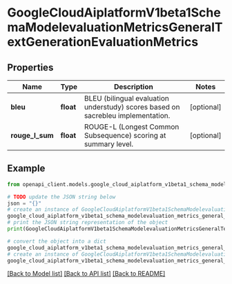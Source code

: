 # GoogleCloudAiplatformV1beta1SchemaModelevaluationMetricsGeneralTextGenerationEvaluationMetrics


## Properties

Name | Type | Description | Notes
------------ | ------------- | ------------- | -------------
**bleu** | **float** | BLEU (bilingual evaluation understudy) scores based on sacrebleu implementation. | [optional] 
**rouge_l_sum** | **float** | ROUGE-L (Longest Common Subsequence) scoring at summary level. | [optional] 

## Example

```python
from openapi_client.models.google_cloud_aiplatform_v1beta1_schema_modelevaluation_metrics_general_text_generation_evaluation_metrics import GoogleCloudAiplatformV1beta1SchemaModelevaluationMetricsGeneralTextGenerationEvaluationMetrics

# TODO update the JSON string below
json = "{}"
# create an instance of GoogleCloudAiplatformV1beta1SchemaModelevaluationMetricsGeneralTextGenerationEvaluationMetrics from a JSON string
google_cloud_aiplatform_v1beta1_schema_modelevaluation_metrics_general_text_generation_evaluation_metrics_instance = GoogleCloudAiplatformV1beta1SchemaModelevaluationMetricsGeneralTextGenerationEvaluationMetrics.from_json(json)
# print the JSON string representation of the object
print(GoogleCloudAiplatformV1beta1SchemaModelevaluationMetricsGeneralTextGenerationEvaluationMetrics.to_json())

# convert the object into a dict
google_cloud_aiplatform_v1beta1_schema_modelevaluation_metrics_general_text_generation_evaluation_metrics_dict = google_cloud_aiplatform_v1beta1_schema_modelevaluation_metrics_general_text_generation_evaluation_metrics_instance.to_dict()
# create an instance of GoogleCloudAiplatformV1beta1SchemaModelevaluationMetricsGeneralTextGenerationEvaluationMetrics from a dict
google_cloud_aiplatform_v1beta1_schema_modelevaluation_metrics_general_text_generation_evaluation_metrics_from_dict = GoogleCloudAiplatformV1beta1SchemaModelevaluationMetricsGeneralTextGenerationEvaluationMetrics.from_dict(google_cloud_aiplatform_v1beta1_schema_modelevaluation_metrics_general_text_generation_evaluation_metrics_dict)
```
[[Back to Model list]](../README.md#documentation-for-models) [[Back to API list]](../README.md#documentation-for-api-endpoints) [[Back to README]](../README.md)


